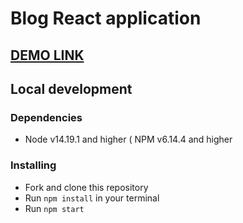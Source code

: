 # Blog React application

## [DEMO LINK](https://romekivantsiv.github.io/Inquire_TestTask/)

## Local development

### Dependencies
* Node v14.19.1 and higher
( NPM v6.14.4 and higher

### Installing
* Fork and clone this repository
* Run `npm install` in your terminal
* Run `npm start`
